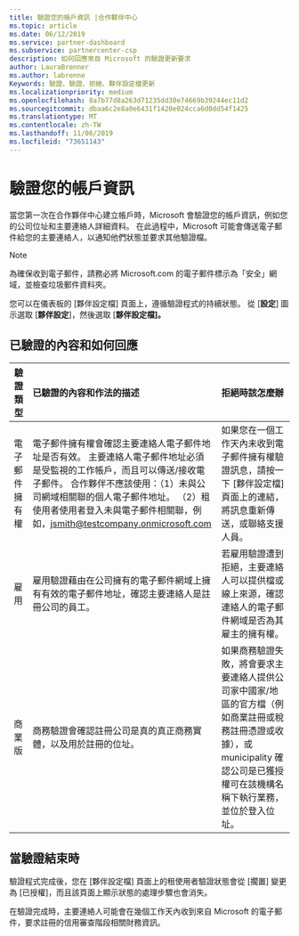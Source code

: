 ```yaml
---
title: 驗證您的帳戶資訊 |合作夥伴中心
ms.topic: article
ms.date: 06/12/2019
ms.service: partner-dashboard
ms.subservice: partnercenter-csp
description: 如何回應來自 Microsoft 的驗證更新要求
author: LauraBrenner
ms.author: labrenne
Keywords: 驗證、驗證、拒絕、夥伴設定檔更新
ms.localizationpriority: medium
ms.openlocfilehash: 8a7b77d8a263d71235dd30e74669b39244ec11d2
ms.sourcegitcommit: dbaa6c2e8a0e6431f1420e024cca6d0dd54f1425
ms.translationtype: MT
ms.contentlocale: zh-TW
ms.lasthandoff: 11/06/2019
ms.locfileid: "73651143"
---
```

# <a name="verify-your-account-information"></a>驗證您的帳戶資訊

當您第一次在合作夥伴中心建立帳戶時，Microsoft 會驗證您的帳戶資訊，例如您的公司位址和主要連絡人詳細資料。 在此過程中，Microsoft 可能會傳送電子郵件給您的主要連絡人，以通知他們狀態並要求其他驗證檔。 

>[!Note]
>為確保收到電子郵件，請務必將 Microsoft.com 的電子郵件標示為「安全」網域，並檢查垃圾郵件資料夾。

您可以在儀表板的 [夥伴設定檔] 頁面上，遵循驗證程式的持續狀態。 從 [**設定**] 圖示選取 [**夥伴設定**]，然後選取 [**夥伴設定檔]。**

## <a name="what-is-verified-and-how-to-respond"></a>已驗證的內容和如何回應

|**驗證類型**   |**已驗證的內容和作法的描述**   |**拒絕時該怎麼辦**   |
|----------------------------|:-----------------------------------|:--------------------------------------|
|電子郵件擁有權   |電子郵件擁有權會確認主要連絡人電子郵件地址是否有效。  主要連絡人電子郵件地址必須是受監視的工作帳戶，而且可以傳送/接收電子郵件。  合作夥伴不應該使用：（1）未與公司網域相關聯的個人電子郵件地址。 （2）租使用者使用者登入未與電子郵件相關聯，例如，jsmith@testcompany.onmicrosoft.com   |如果您在一個工作天內未收到電子郵件擁有權驗證訊息，請按一下 [夥伴設定檔] 頁面上的連結，將訊息重新傳送，或聯絡支援人員。|
|雇用 |雇用驗證藉由在公司擁有的電子郵件網域上擁有有效的電子郵件地址，確認主要連絡人是註冊公司的員工。|若雇用驗證遭到拒絕，主要連絡人可以提供檔或線上來源，確認連絡人的電子郵件網域是否為其雇主的擁有權。|
|商業版   |商務驗證會確認註冊公司是真的真正商務實體，以及用於註冊的位址。|如果商務驗證失敗，將會要求主要連絡人提供公司家中國家/地區的官方檔（例如商業註冊或稅務註冊憑證或收據），或 municipality 確認公司是已獲授權可在該機構名稱下執行業務，並位於登入位址。|

## <a name="when-verification-concludes"></a>當驗證結束時

驗證程式完成後，您在 [夥伴設定檔] 頁面上的租使用者驗證狀態會從 [擱置] 變更為 [已授權]，而且該頁面上顯示狀態的處理步驟也會消失。

在驗證完成時，主要連絡人可能會在幾個工作天內收到來自 Microsoft 的電子郵件，要求註冊的信用審查階段相關財務資訊。
